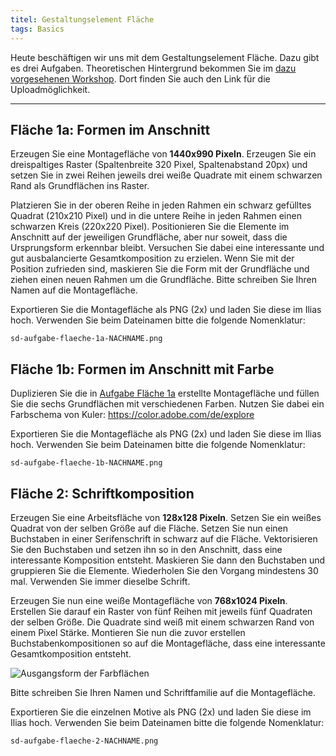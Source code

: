 ```yaml
---
titel: Gestaltungselement Fläche
tags: Basics
---
```


Heute beschäftigen wir uns mit dem Gestaltungselement Fläche. Dazu gibt es drei Aufgaben. Theoretischen Hintergrund bekommen Sie im [dazu vorgesehenen Workshop](/mi-bachelor-screendesign/lehrveranstaltungen/030-workshop-flaeche-form/). Dort finden Sie auch den Link für die Uploadmöglichkeit.

---

## Fläche 1a: Formen im Anschnitt

Erzeugen Sie eine Montagefläche von **1440x990 Pixeln**. Erzeugen Sie ein dreispaltiges Raster (Spaltenbreite 320 Pixel, Spaltenabstand 20px) und setzen Sie in zwei Reihen jeweils drei weiße Quadrate mit einem schwarzen Rand als Grundflächen ins Raster.

Platzieren Sie in der oberen Reihe in jeden Rahmen ein schwarz gefülltes Quadrat (210x210 Pixel) und in die untere Reihe in jeden Rahmen einen schwarzen Kreis (220x220 Pixel). Positionieren Sie die Elemente im Anschnitt auf der jeweiligen Grundfläche, aber nur soweit, dass die Ursprungsform erkennbar bleibt. Versuchen Sie dabei eine interessante und gut ausbalancierte Gesamtkomposition zu erzielen. Wenn Sie mit der Position zufrieden sind, maskieren Sie die Form mit der Grundfläche und ziehen einen neuen Rahmen um die Grundfläche. Bitte schreiben Sie Ihren Namen auf die Montagefläche.

Exportieren Sie die Montagefläche als PNG (2x) und laden Sie diese im Ilias hoch. Verwenden Sie beim Dateinamen bitte die folgende Nomenklatur: 

```sd-aufgabe-flaeche-1a-NACHNAME.png```

## Fläche 1b: Formen im Anschnitt mit Farbe

Duplizieren Sie die in [Aufgabe Fläche 1a](#fläche-1a-formen-im-anschnitt) erstellte Montagefläche und füllen Sie die sechs Grundflächen mit verschiedenen Farben. Nutzen Sie dabei ein Farbschema von Kuler: https://color.adobe.com/de/explore

Exportieren Sie die Montagefläche als PNG (2x) und laden Sie diese im Ilias hoch. Verwenden Sie beim Dateinamen bitte die folgende Nomenklatur: 

```sd-aufgabe-flaeche-1b-NACHNAME.png```

## Fläche 2: Schriftkomposition

Erzeugen Sie eine Arbeitsfläche von **128x128 Pixeln**. Setzen Sie ein weißes Quadrat von der selben Größe auf die Fläche. Setzen Sie nun einen Buchstaben in einer Serifenschrift in schwarz auf die Fläche. Vektorisieren Sie den Buchstaben und setzen ihn so in den Anschnitt, dass eine interessante Komposition entsteht. Maskieren Sie dann den Buchstaben und gruppieren Sie die Elemente. Wiederholen Sie den Vorgang mindestens 30 mal. Verwenden Sie immer dieselbe Schrift.

Erzeugen Sie nun eine weiße Montagefläche von **768x1024 Pixeln**. Erstellen Sie darauf ein Raster von fünf Reihen mit jeweils fünf Quadraten der selben Größe. Die Quadrate sind weiß mit einem schwarzen Rand von einem Pixel Stärke. Montieren Sie nun die zuvor erstellen Buchstabenkompositionen so auf die Montagefläche, dass eine interessante Gesamtkomposition entsteht.

![Ausgangsform der Farbflächen](../../download/workshops/flaeche-form/beispiel-flaeche-2.png)

Bitte schreiben Sie Ihren Namen und Schriftfamilie auf die Montagefläche.

Exportieren Sie die einzelnen Motive als PNG (2x) und laden Sie diese im Ilias hoch. Verwenden Sie beim Dateinamen bitte die folgende Nomenklatur:  

```sd-aufgabe-flaeche-2-NACHNAME.png```
